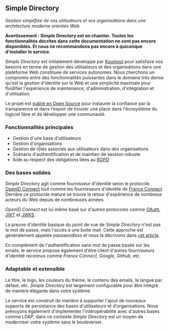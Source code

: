 ## Simple Directory

*Gestion simplifiée de vos utilisateurs et vos organisations dans une architecture moderne orientée Web.*

**Avertissement : Simple Directory est en chantier. Toutes les fonctionnalités décrites dans cette documentation ne sont pas encore disponibles. Et nous ne recommandons pas encore à quiconque d'installer le service.**

*Simple Directory* est initialement développé par [Koumoul](https://koumoul.com) pour satisfaire nos besoins en terme de gestion des utilisateurs et des organisations dans une plateforme Web constituée de services autonomes. Nous cherchons un compromis entre des fonctionnalités puissantes dans le domaine très dense qu'est la gestion d'identité sur le Web et une simplicité maximale pour fluidifier l'expérience de maintenance, d'administration, d'intégration et d'utilisation.

Le projet est [publié en Open Source](https://github.com/koumoul-dev/simple-directory) pour instaurer la confiance par la transparence et dans l'espoir de trouver une place dans l'écosystème du logiciel libre et de développer une communauté.

### Fonctionnalités principales

  - Gestion d'une base d'utilisateurs
  - Gestion d'organisations
  - Gestion de rôles associés aux utilisateurs dans des organisations
  - Scénario d'authentification et de maintien de session robuste
  - Aide au respect des obligations liées au [RGPD](https://www.cnil.fr/fr/principes-cles/rgpd-se-preparer-en-6-etapes)

### Des bases solides

*Simple Directory* agit comme fournisseur d'identité selon le protocole [OpenID Connect](http://openid.net/connect/) tout comme les fournisseurs d'identité de [France Connect](https://franceconnect.gouv.fr/). Derrière ce protocole mature se trouve le retour d'expérience de nombreux acteurs du Web depuis de nombreuses années.

*OpenID Connect* est lui même basé sur d'autres protocoles comme [OAuth](https://oauth.net/), [JWT](https://jwt.io/) et [JWKS](https://auth0.com/docs/jwks).

La preuve d'identité basique du point de vue de *Simple Directory* n'est pas le mot de passe, mais l'accès à une boite mail. Cette approche est généralement appelée *passwordless* et nous la décrivons dans [cet article](https://koumoul.com/blog/passwordless).

En complément de l'authentification sans mot de passe basée sur les emails, le service propose également d'être client d'autres fournisseurs d'identité reconnus comme *France Connect*, *Google*, *Github*, etc.

### Adaptable et extensible

Le titre, le logo, les couleurs du thème, le contenu des emails, la langue par défaut, etc. *Simple Directory* est largement configurable pour être intégré de manière élégante dans votre système.

Le service est construit de manière à supporter l'ajout de nouveaux supports de persistance des bases d'utilisateurs et d'organisations. Nous prévoyons également d'implémenter l'intéropérabilité avec d'autres bases comme LDAP, dans ce contexte *Simple Directory* est un moyen de moderniser votre système sans le bouleverser.
